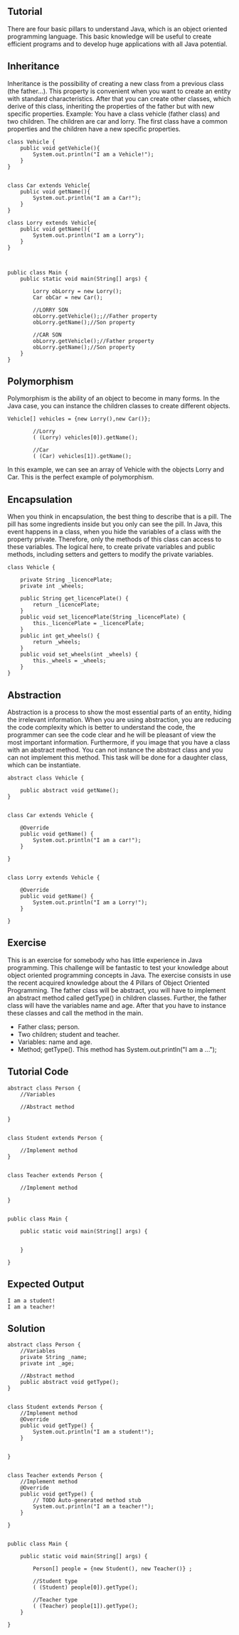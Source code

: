 Tutorial 
--------
There are four basic pillars to understand Java, which is an object oriented programming language. This basic knowledge will be useful to create efficient programs and to develop huge applications with all Java potential.

## Inheritance ##
Inheritance is the possibility of creating a new class from a previous class (the father...). This property is convenient when you want to create an entity with standard characteristics. After that you can create other classes, which derive of this class, inheriting the properties of the father but with new specific properties.
Example: You have a class vehicle (father class) and two children. The children are car and lorry. The first class have a common properties and the children have a new specific properties.  
    
    class Vehicle {
    	public void getVehicle(){
    		System.out.println("I am a Vehicle!");
    	}
    }
    
    
    class Car extends Vehicle{
    	public void getName(){
    		System.out.println("I am a Car!");
    	}
    }
    
    class Lorry extends Vehicle{
    	public void getName(){
    		System.out.println("I am a Lorry");
    	}
    }
    
    
    
    public class Main {
    	public static void main(String[] args) {

    		Lorry obLorry = new Lorry();
    		Car obCar = new Car();
    		
    		//LORRY SON
    		obLorry.getVehicle();;//Father property
    		obLorry.getName();//Son property
    		
    		//CAR SON
    		obLorry.getVehicle();//Father property
    		obLorry.getName();//Son property
    	}
    }
## Polymorphism ##
Polymorphism is the ability of an object to become in many forms. In the Java case, you can instance the children classes to create different objects.
    
    Vehicle[] vehicles = {new Lorry(),new Car()};
    		
    		//Lorry
    		( (Lorry) vehicles[0]).getName();
    		
    		//Car
    		( (Car) vehicles[1]).getName();

In this example, we can see an array of Vehicle with the objects Lorry and Car. This is the perfect example of polymorphism.

## Encapsulation ##
When you think in encapsulation, the best thing to describe that is a pill. The pill has some ingredients inside but you only can see the pill. 
In Java, this event happens in a class, when you hide the variables of a class with the property private. Therefore, only the methods of this class can access to these variables. The logical here, to create private variables and public methods, including setters and getters to modify the private variables.
    
    class Vehicle {
    	
    	private String _licencePlate;
    	private int _wheels;
    	
    	public String get_licencePlate() {
    		return _licencePlate;
    	}
    	public void set_licencePlate(String _licencePlate) {
    		this._licencePlate = _licencePlate;
    	}
    	public int get_wheels() {
    		return _wheels;
    	}
    	public void set_wheels(int _wheels) {
    		this._wheels = _wheels;
    	}
    }

## Abstraction ##
Abstraction is a process to show the most essential parts of an entity, hiding the irrelevant information. When you are using abstraction, you are reducing the code complexity which is better to understand the code, the programmer can see the code clear and he will be pleasant of view the most important information.
Furthermore, if you image that you have a class with an abstract method. You can not instance the abstract class and you can not implement this method. This task will be done for a daughter class, which can be instantiate.


    abstract class Vehicle {
    	
    	public abstract void getName();
    }
    
    
    class Car extends Vehicle {
    
    	@Override
    	public void getName() {
    		System.out.println("I am a car!");
    	}
    	
    }
    
    
    class Lorry extends Vehicle {
    
    	@Override
    	public void getName() {
    		System.out.println("I am a Lorry!");
    	}
    	
    }

Exercise
--------
This is an exercise for somebody who has little experience in Java programming. This challenge will be fantastic to test your knowledge about object oriented programming concepts in Java.
The exercise consists in use the recent acquired knowledge about the 4 Pillars of Object Oriented Programming.  The father class will be abstract, you will have to implement an abstract method called getType() in children classes. Further, the father class will have the variables name and age. After that you have to instance these classes and call the method in the main.

- Father class; person.
- Two children; student and teacher.
- Variables: name and age.
- Method; getType(). This method has System.out.println("I am a ...");

Tutorial Code
--------

    abstract class Person {
    	//Variables
    	
    	//Abstract method
    	
    }
    
    
    class Student extends Person {
    	
    	//Implement method
    }
    
    
    class Teacher extends Person {
    
    	//Implement method
    
    }
    
    
    public class Main {
    	
    	public static void main(String[] args) {
    		
    
    	}
    	
    }

Expected Output
--------

    I am a student!
    I am a teacher!

Solution
--------

    abstract class Person {
    	//Variables
    	private String _name;
    	private int _age;
    	
    	//Abstract method
    	public abstract void getType();
    }
    
    
    class Student extends Person {
    	//Implement method
    	@Override
    	public void getType() {
    		System.out.println("I am a student!");
    	}
    	
    	
    }
    
    
    class Teacher extends Person {
    	//Implement method
    	@Override
    	public void getType() {
    		// TODO Auto-generated method stub
    		System.out.println("I am a teacher!");
    	}
    
    }
    
    
    public class Main {
    	
    	public static void main(String[] args) {
    		
    		Person[] people = {new Student(), new Teacher()} ;
    		
    		//Student type
    		( (Student) people[0]).getType();
    		
    		//Teacher type
    		( (Teacher) people[1]).getType();
    	}
    	
    }




 